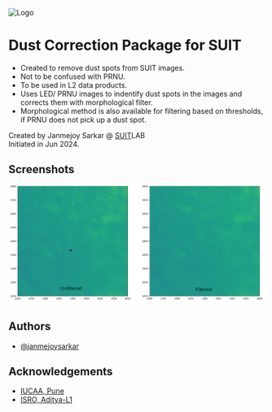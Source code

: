 
![Logo](https://suit.iucaa.in/sites/default/files/top_banner_compressed_2_1.png)


# Dust Correction Package for SUIT
- Created to remove dust spots from SUIT images.
- Not to be confused with PRNU.
- To be used in L2 data products.
- Uses LED/ PRNU images to indentify dust spots in the images and corrects them with morphological filter.
- Morphological method is also available for filtering based on thresholds, if PRNU does not pick up a dust spot.



Created by Janmejoy Sarkar @ [SUIT](https://suit.iucaa.in)LAB\
Initiated in Jun 2024.

## Screenshots

![Sample Output](./README_files/screenshot.png)


## Authors

- [@janmejoysarkar](https://github.com/janmejoysarkar)


## Acknowledgements

 - [IUCAA, Pune](https://www.iucaa.in)
 - [ISRO, Aditya-L1](https://www.isro.gov.in/Aditya_L1.html)



